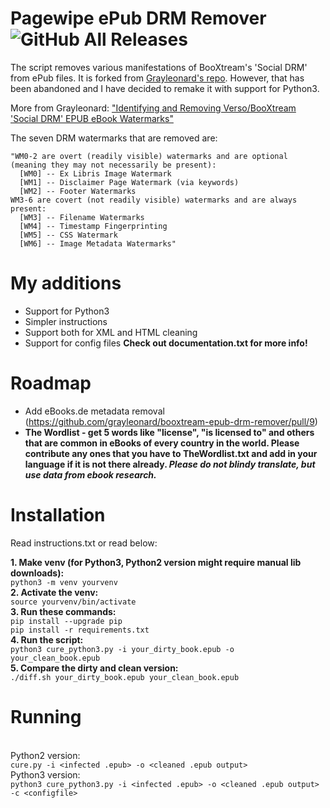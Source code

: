 Pagewipe ePub DRM Remover ![GitHub All Releases](https://img.shields.io/github/downloads/C0m3b4ck/Pagewipe-ePub-DRM-Remover/total)
===

The script removes various manifestations of BooXtream's 'Social DRM' from ePub files. It is forked from <a href=https://github.com/grayleonard/booxtream-epub-drm-remover>Grayleonard's repo</a>. However, that has been abandoned and I have decided to remake it with support for Python3.

More from Grayleonard: 
["Identifying and Removing Verso/BooXtream 'Social DRM' EPUB eBook Watermarks"](https://pastebin.com/raw/E1xgCUmb)

The seven DRM watermarks that are removed are:
```
"WM0-2 are overt (readily visible) watermarks and are optional (meaning they may not necessarily be present):
  [WM0] -- Ex Libris Image Watermark
  [WM1] -- Disclaimer Page Watermark (via keywords)
  [WM2] -- Footer Watermarks
WM3-6 are covert (not readily visible) watermarks and are always present:
  [WM3] -- Filename Watermarks
  [WM4] -- Timestamp Fingerprinting
  [WM5] -- CSS Watermark
  [WM6] -- Image Metadata Watermarks"
```
# My additions
* Support for Python3
* Simpler instructions
* Support both for XML and HTML cleaning
* Support for config files
<b>Check out documentation.txt for more info!</b>

# Roadmap

* Add eBooks.de metadata removal (https://github.com/grayleonard/booxtream-epub-drm-remover/pull/9)
* <b>The Wordlist - get 5 words like "license", "is licensed to" and others that are common in eBooks of every country in the world. Please contribute any ones that you have to TheWordlist.txt and add in your language if it is not there already. <i>Please do not blindy translate, but use data from ebook research.</i></b>

# Installation

Read instructions.txt or read below:

**1. Make venv (for Python3, Python2 version might require manual lib downloads):**
<br>```python3 -m venv yourvenv```
<br>**2. Activate the venv:**
<br>```source yourvenv/bin/activate```
<br>**3. Run these commands:**
<br>```pip install --upgrade pip```
<br>```pip install -r requirements.txt```
<br>**4. Run the script:**
<br>```python3 cure_python3.py -i your_dirty_book.epub -o your_clean_book.epub```
<br>**5. Compare the dirty and clean version:**
<br>```./diff.sh your_dirty_book.epub your_clean_book.epub```
# Running
<br>Python2 version:
<br>```cure.py -i <infected .epub> -o <cleaned .epub output>```
<br>Python3 version:
<br>```python3 cure_python3.py -i <infected .epub> -o <cleaned .epub output> -c <configfile>```

